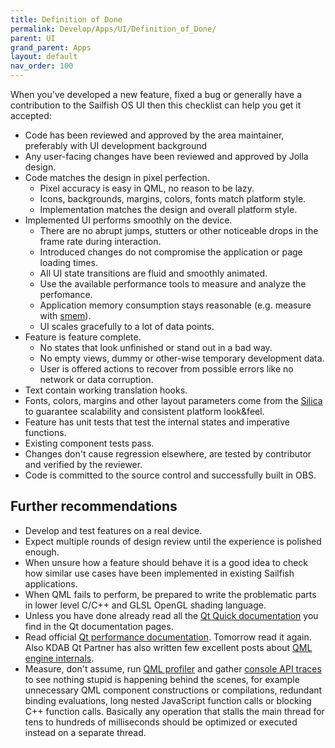 ```yaml
---
title: Definition of Done
permalink: Develop/Apps/UI/Definition_of_Done/
parent: UI
grand_parent: Apps
layout: default
nav_order: 100
---
```


When you've developed a new feature, fixed a bug or generally have a contribution to the Sailfish OS UI then this checklist can help you get it accepted:

  - Code has been reviewed and approved by the area maintainer, preferably with UI development background
  - Any user-facing changes have been reviewed and approved by Jolla design.
  - Code matches the design in pixel perfection.
      - Pixel accuracy is easy in QML, no reason to be lazy.
      - Icons, backgrounds, margins, colors, fonts match platform style.
      - Implementation matches the design and overall platform style.
  - Implemented UI performs smoothly on the device.
      - There are no abrupt jumps, stutters or other noticeable drops in the frame rate during interaction.
      - Introduced changes do not compromise the application or page loading times.
      - All UI state transitions are fluid and smoothly animated.
      - Use the available performance tools to measure and analyze the perfomance.
      - Application memory consumption stays reasonable (e.g. measure with [smem](http://www.selenic.com/smem)).
      - UI scales gracefully to a lot of data points.
  - Feature is feature complete.
      - No states that look unfinished or stand out in a bad way.
      - No empty views, dummy or other-wise temporary development data.
      - User is offered actions to recover from possible errors like no network or data corruption.
  - Text contain working translation hooks.
  - Fonts, colors, margins and other layout parameters come from the [Silica](https://sailfishos.org/develop/docs/silica/qml-sailfishsilica-sailfish-silica-theme.html) to guarantee scalability and consistent platform look&feel.
  - Feature has unit tests that test the internal states and imperative functions.
  - Existing component tests pass.
  - Changes don't cause regression elsewhere, are tested by contributor and verified by the reviewer.
  - Code is committed to the source control and successfully built in OBS.

## Further recommendations

  - Develop and test features on a real device.
  - Expect multiple rounds of design review until the experience is polished enough.
  - When unsure how a feature should behave it is a good idea to check how similar use cases have been implemented in existing Sailfish applications.
  - When QML fails to perform, be prepared to write the problematic parts in lower level C/C++ and GLSL OpenGL shading language.
  - Unless you have done already read all the [Qt Quick documentation](http://doc.qt.io/qt-5/qtquick-index.html) you find in the Qt documentation pages.
  - Read official [Qt performance documentation](http://doc.qt.io/qt-5/qtquick-performance.html). Tomorrow read it again. Also KDAB Qt Partner has also written few excellent posts about [QML engine internals](http://www.kdab.com/category/blogs/qmlengineseries).
  - Measure, don't assume, run [QML profiler](http://doc.qt.io/qtcreator/creator-qml-performance-monitor.html) and gather [console API traces](http://blog.qt.io/blog/2012/03/01/debugging-qt-quick-2-console-api) to see nothing stupid is happening behind the scenes, for example unnecessary QML component constructions or compilations, redundant binding evaluations, long nested JavaScript function calls or blocking C++ function calls. Basically any operation that stalls the main thread for tens to hundreds of milliseconds should be optimized or executed instead on a separate thread.
